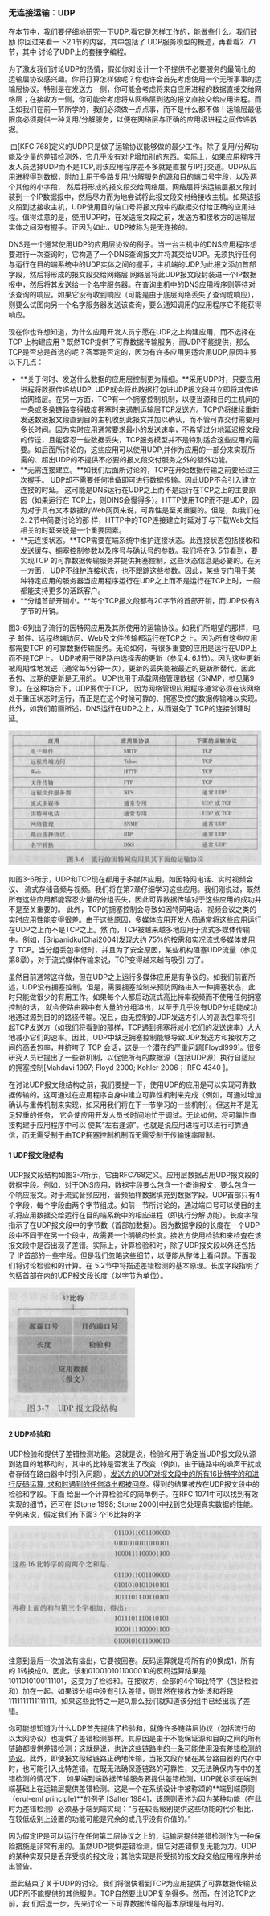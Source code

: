 ### 无连接运输：UDP

​		在本节中，我们要仔细地研究一下UDP,看它是怎样工作的，能做些什么。我们鼓励 你回过来看一下2.1节的内容，其中包括了 UDP服务模型的概述，再看看2. 7.1节，其中 讨论了UDP上的套接字编程。

​		为了激发我们讨论UDP的热情，假如你对设计一个不提供不必要服务的最简化的运输层协议感兴趣。你将打算怎样做呢？你也许会首先考虑使用一个无所事事的运输层协议。特别是在发送方一侧，你可能会考虑将来自应用进程的数据直接交给网络层；在接收方一侧，你可能会考虑将从网络层到达的报文直接交给应用进程。而正如我们在前一节所学的，我们必须做一点点事，而不是什么都不做！运输层最低限度必须提供一种复用/分解服务，以便在网络层与正确的应用级进程之间传递数据。

​		由[KFC 768]定义的UDP只是做了运输协议能够做的最少工作。除了复用/分解功能及少量的差错检测外，它几乎没有对IP增加别的东西。实际上，如果应用程序开发人员选择UDP而不是TCP,则该应用程序差不多就是直接与IP打交道。UDP从应用进程得到数据，附加上用于多路复用/分解服务的源和目的端口号字段，以及两个其他的小字段， 然后将形成的报文段交给网络层。网络层将该运输层报文段封装到一个IP数据报中，然后尽力而为地尝试将此报文段交付给接收主机。如果该报文段到达接收主机，UDP使用目的端口号将报文段中的数据交付给正确的应用进程。值得注意的是，使用UDP时，在发送报文段之前，发送方和接收方的运输层实体之间没有握手。正因为如此，UDP被称为是无连接的。

​		DNS是一个通常使用UDP的应用层协议的例子。当一台主机中的DNS应用程序想要进行一次查询时，它构造了一个DNS查询报文并将其交给UDP。无须执行任何与运行在目的端系统中的UDP实体之间的握手，主机端的UDP为此报文添加首部字段，然后将形成的报文段交给网络层.网络层将此UDP报文段封装进一个IP数据报中，然后将其发送给一个名字服务器。在査询主机中的DNS应用程序则等待对该查询的响应。如果它没有收到响应（可能是由于底层网络丢失了查询或响应），则要么试图向另一个名字服务器发送该查询，要么通知调用的应用程序它不能获得响应。

​		现在你也许想知道，为什么应用开发人员宁愿在UDP之上构建应用，而不选择在TCP 上构建应用？既然TCP提供了可靠数据传输服务，而UDP不能提供，那么TCP是否总是首选的呢？答案是否定的，因为有许多应用更适合用UDP,原因主要以下几点：

- **关于何时、发送什么数据的应用层控制更为精细。**采用UDP时，只要应用进程将数据传递给UDP, UDP就会将此数据打包进UDP报文段并立即将其传递给网络层。在另一方面，TCP有一个拥塞控制机制，以便当源和目的主机间的一条或多条链路变得极度拥塞时来遏制运输层TCP发送方。TCP仍将继续重新发送数据报文段直到目的主机收到此报文并加以确认，而不管可靠交付需要用多长时间。因为实时应用通常要求最小的发送速率，不希望过分地延迟报文段的传送，且能容忍一些数据丢失，TCP服务模型并不是特別适合这些应用的需要。如后面所讨论的，这些应用可以使用UDP,并作为应用的一部分来实现所需的、超出UDP的不提供不必要的报文段交付服务之外的额外功能。
- **无需连接建立。**如我们后面所讨论的，TCP在开始数据传输之前要经过三次握手。 UDP却不需要任何准备即可进行数据传输。因此UDP不会引入建立连接的时延。 这可能是DNS运行在UDP之上而不是运行在TCP之上的主要原因（如果运行在 TCP上，则DINS会慢得多）。HTTP使用TCP而不是UDP，因为对于具有文本数据的Web网页来说，可靠性是至关重要的。但是，如我们在2. 2节中简要讨论的那 样，HTTP中的TCP连接建立时延对于与下载Web文档相关的时延来说是一个重要因素。
- **无连接状态。**TCP需要在端系统中维护连接状态。此连接状态包括接收和发送缓存、拥塞控制参数以及序号与确认号的参数。我们将在3. 5节看到，要实现TCP 的可靠数据传输服务并提供拥塞控制，这些状态信息是必要的。在另一方面， UDP不维护连接状态，也不跟踪这些参数。因此，某些专门用于某种特定应用的服务器当应用程序运行在UDP之上而不是运行在TCP上时，一般都能支持更多的活跃客户。
- **分组首部开销小。**每个TCP报文段都有20字节的首部开销，而UDP仅有8字节的开销。

​       图3-6列出了流行的因特网应用及其所使用的运输协议。如我们所期望的那样，电子 邮件、远程终端访问、Web及文件传输都运行在TCP之上。因为所有这些应用都需要TCP 的可靠数据传输服务。无论如何，有很多重要的应用是运行在UDP上而不是TCP上。 UDP被用于RIP路由选择表的更新（参见4. 6.1节）。因为这些更新被周期性地发送（通常每5分钟一次），更新的丢失能被最近的更新所替代，因此丢包、过期的更新是无用的。 UDP也用于承载网络管理数据（SNMP，参见第9章）。在这种场合下，UDP要优于TCP， 因为网络管理应用程序通常必须在该网络处于重压状态时运行，而正是在这个时候可靠的、拥塞受控的数据传输难以实现。此外，如我们前面所述，DNS运行在UDP之上，从而避免了 TCP的连接创建时延。

![03流行的因特网应用与其下面的运输协议](.\markdownImage\03流行的因特网应用与其下面的运输协议.png)

​		如图3-6所示，UDP和TCP现在都用于多媒体应用，如因特网电话、实时视频会议、 流式存储音频与视频。我们将在第7章仔细学习这些应用。我们刚说过，既然所有这些应用都能容忍少量的分组丢失，因此可靠数据传输对于这些应用的成功并不是至关重要的。 此外，TCP的拥塞控制会导致如因特网电话、视频会议之类的实时应用性能变得很差。由于这些原因，多媒体应用开发人员通常将这些应用运行在UDP之上而不是TCP之上。然 而，TCP被越来越多地应用于流式多媒体传输中。例如，[SripanidkulChai2004]发现大约 75%的按需和实况流式多媒体使用了 TCP。当分组丢包率低时，并且为了安全原因，某些机构阻塞UDP流量（参见第8章），对于流式媒体传输来说，TCP变得越来越有吸引 力了。

​		虽然目前通常这样做，但在UDP之上运行多媒体应用是有争议的。如我们前面所 述，UDP没有拥塞控制。但是，需要拥塞控制来预防网络进入一种拥塞状态，此时只能做很少的有用工作。如果每个人都启动流式高比特率视频而不使用任何拥塞控制的话， 就会使路由器中有大量的分组溢出，以至于几乎没有UDP分组能成功地通过源到目的的路径传输。况且，由无控制的UDP发送方引人的高丢包率将引起TCP发送方（如我们将看到的那样，TCP遇到拥塞将减小它们的发送速率）大大地减小它们的速率。因此，UDP中缺乏拥塞控制能够导致UDP发送方和接收方之间的高丢包率，并挤垮了 TCP 会话，这是一个潜在的严重问题[Floydl999]。很多研究人员已提出了一些新机制，以促使所有的数据源（包括UDP源）执行自适应的拥塞控制[Mahdavi 1997; Floyd 2000; Kohler 2006； RFC 4340 ]。

​		在讨论UDP报文段结构之前，我们要提一下，使用UDP的应用是可以实现可靠数据传输的。这可通过在应用程序自身中建立可靠性机制来完成（例如，可通过增加确认与重传机制来实现，如采用我们将在下一节学习的一些机制）。但这并不是无足轻重的任务， 它会使应用开发人员长时间地忙于调试。无论如何，将可靠性直接构建于应用程序中可以 使其“左右逢源”。也就是说应用进程可以进行可靠通信，而无需受制于由TCP拥塞控制机制而无需受制于传输速率限制。

#### 1 UDP报文段结构

​		UDP报文段结构如图3-7所示，它由RFC768定义。应用层数据占用UDP报文段的数据字段。例如，对于DNS应用，数据字段要么包含一个查询报文，要么包含一个响应报文。对于流式音频应用，音频抽样数据填充到数据字段。UDP首部只有4个字段，每个字段由两个字节组成。如前一节所讨论的，通过端口号可以使目的主机将应用数据交给运行在目的端系统中的相应进程（即执行分解功能）。长度字段指示了在UDP报文段中的字节数（首部加数据）。因为数据字段的长度在一个UDP段中不同于在另一个段中，故需要一个明确的长度。接收方使用检验和来检査在该报文段中是否出现了差错。实际上，计算检验和时，除了UDP报文段以外还包括了 IP首部的一些字段。但是我们忽略这些细节，以便能从整体上看问题。下面我们将讨论检验和的计算。在 5.2节中将描述差错检测的基本原理。长度字段指明了包括首部在内的UDP报文段长度（以字节为单位）。

![03UDP报文段结构](.\markdownImage\03UDP报文段结构.png)

#### 2 UDP检验和

​		UDP检验和提供了差错检测功能。这就是说，检验和用于确定当UDP报文段从源到达目的地移动时，其中的比特是否发生了改变（例如，由于链路中的噪声干扰或者存储在路由器中时引入问题）。<u>发送方的UDP对报文段中的所有16比特字的和进行反码运算, 求和时遇到的任何溢出都被回卷</u>。得到的结果被放在UDP报文段中的检验和字段。下面 给出一个计算检验和的简单例子。在RFC 1071中可以找到有效实现的细节，还可在 [Stone 1998; Stone 2000]中找到它处理真实数据的性能。举例来说，假定我们有下面3 个16比特的字：

![03UDP校验和](.\markdownImage\03UDP校验和.png)

​		注意到最后一次加法有溢出，它要被回卷。反码运算就是将所有的0换成1，所有的 1转换成0。因此，该和0100101011000010的反码运算结果是1011010100111101，这变为了检验和。在接收方，全部的4个16比特字（包括检验和）加在一起。如果该分组中没有引入差错，则显然在接收方处该和将是1111111111111111。如果这些比特之一是0,那么我们就知道该分组中已经出现了差错。

​		你可能想知道为什么UDP首先提供了检验和，就像许多链路层协议（包括流行的以太网协议）也提供了差错检测那样。其原因是由于不能保证源和目的之间的所有链路都提供差错检测；这就是说，<u>也许这些链路中的一条可能使用没有差错检测的协议</u>。此外，即使报文段经链路正确地传输，当报文段存储在某台路由器的内存中时，也可能引入比特差错。在既无法确保逐链路的可靠性，又无法确保内存中的差错检测的情况下， 如果端到端数据传输服务要提供差错检测，UDP就必须在端到端基础上在运输层提供差错检测。这是一个在系统设计中被称颂的**端到端原则（erul-eml principle)**的例子 [Salter 1984]，该原则表述为因为某种功能（在此时为差错检测）必须基于端到端实现：“与在较高级别提供这些功能的代价相比，在较低级别上设置的功能可能是冗余的或几乎没有价值的。”

​		因为假定IP是可以运行在任何第二层协议之上的，运输层提供差错检测作为一种保险措施是非常有用的。虽然UDP提供差错检测，但它对差错恢复无能为力。UDP的某种实现只是丢弃受损的报文段；其他实现是将受损的报文段交给应用程序并给出警告。

​		至此结束了关于UDP的讨论。我们将很快看到TCP为应用提供了可靠数据传输及 UDP所不能提供的其他服务。TCP自然要比UDP复杂得多。然而，在讨论TCP之前，我 们后退一步，先来讨论一下可靠数据传输的基本原理是有用的。